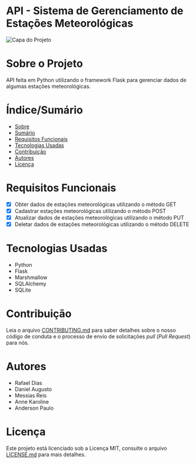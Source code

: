 # API - Sistema de Gerenciamento de Estações Meteorológicas

![Capa do Projeto](https://enviraiot.es/wp-content/uploads/2018/05/sensores_meteorologicos.jpg)

# Sobre o Projeto

API feita em Python utilizando o framework Flask para gerenciar dados de algumas estações meteorológicas.

# Índice/Sumário

* [Sobre](#sobre-o-projeto)
* [Sumário](#índice/sumário)
* [Requisitos Funcionais](#requisitos-funcionais)
* [Tecnologias Usadas](#tecnologias-usadas)
* [Contribuição](#contribuição)
* [Autores](#autores)
* [Licença](#licença)

# Requisitos Funcionais 

- [x] Obter dados de estações meteorológicas utilizando o método GET
- [x] Cadastrar estações meteorológicas utilizando o método POST
- [x] Atualizar dados de estações meteorológicas utilizando o método PUT
- [x] Deletar dados de estações meteorológicas utilizando o método DELETE

# Tecnologias Usadas

- Python
- Flask
- Marshmallow
- SQLAlchemy
- SQLite

# Contribuição

Leia o arquivo [CONTRIBUTING.md](CONTRIBUTING.md) para saber detalhes sobre o nosso código de conduta e o processo de envio de solicitações *pull* (*Pull Request*) para nós.

# Autores

- Rafael Dias
- Daniel Augusto
- Messias Reis
- Anne Karoline
- Anderson Paulo

# Licença

Este projeto está licenciado sob a Licença MIT,  consulte o arquivo [LICENSE.md](LICENSE.md) para mais detalhes.
